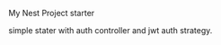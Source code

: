<h>My Nest Project starter</h>
<br>
<p>simple stater with auth controller and jwt auth strategy.</p>
